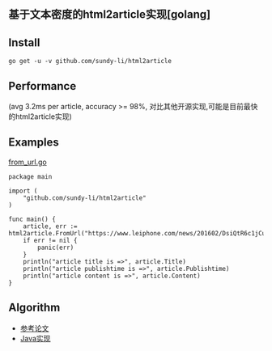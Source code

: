 ## 基于文本密度的html2article实现[golang] 

## Install
	go get -u -v github.com/sundy-li/html2article


## Performance
  (avg 3.2ms per article, accuracy >= 98%, 对比其他开源实现,可能是目前最快的html2article实现)


## Examples
[from_url.go][1]

	
	package main

	import (
		"github.com/sundy-li/html2article"
	)

	func main() {
		article, err := html2article.FromUrl("https://www.leiphone.com/news/201602/DsiQtR6c1jCu7iwA.html")
		if err != nil {
			panic(err)
		}
		println("article title is =>", article.Title)
		println("article publishtime is =>", article.Publishtime)
		println("article content is =>", article.Content)
	}




## Algorithm
- [参考论文][2]
- [Java实现][3]


[1]: http://github.com/sundy-li/html2article/examples/from_url.go
[2]: http://cea.ceaj.org/CN/10.3778/j.issn.1002-8331.2010.20.001#
[3]: https://github.com/CrawlScript/WebCollector
 
